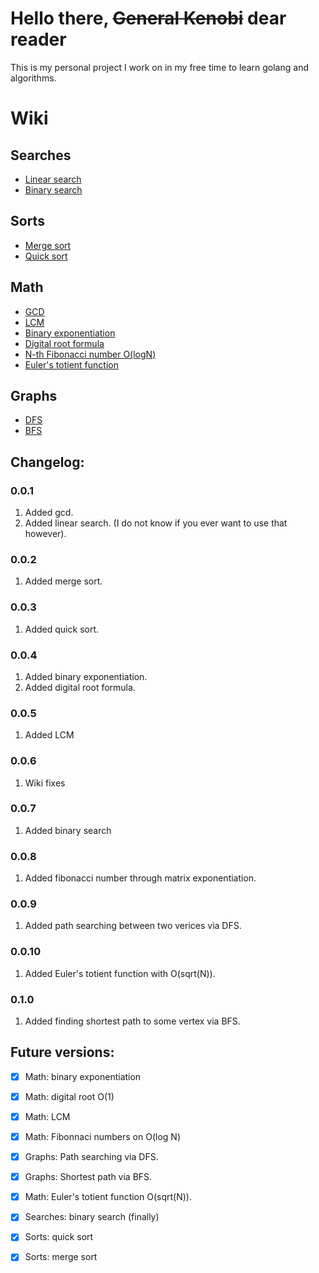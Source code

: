 # Hello there, ~~General Kenobi~~ dear reader
This is my personal project I work on in my free time
to learn golang and algorithms.

# Wiki
## Searches
* [Linear search](linearsearch.go) 
* [Binary search](binarySearch.go)
## Sorts
* [Merge sort](sortMerge.go)
* [Quick sort](sortQuick.go)
## Math
* [GCD](gcd.go)
* [LCM](lcm.go)
* [Binary exponentiation](pow.go)
* [Digital root formula](digitalRoot.go)
* [N-th Fibonacci number O(logN)](fibonacci.go)
* [Euler's totient function](eulerTotient.go)
## Graphs
* [DFS](dfs.go)
* [BFS](bfs.go)

## Changelog:
### 0.0.1
1. Added gcd.
2. Added linear search. (I do not know if you ever want to use that however).
### 0.0.2
1. Added merge sort.
### 0.0.3
1. Added quick sort.
### 0.0.4
1. Added binary exponentiation.
2. Added digital root formula.
### 0.0.5
1. Added LCM
### 0.0.6
1. Wiki fixes
### 0.0.7
1. Added binary search
### 0.0.8
1. Added fibonacci number through matrix exponentiation.
### 0.0.9
1. Added path searching between two verices via DFS.
### 0.0.10
1. Added Euler's totient function with O(sqrt(N)).
### 0.1.0
1. Added finding shortest path to some vertex via BFS.

## Future versions:
- [x] Math: binary exponentiation
- [x] Math: digital root O(1)
- [x] Math: LCM
- [x] Math: Fibonnaci numbers on O(log N)
- [x] Graphs: Path searching via DFS.
- [x] Graphs: Shortest path via BFS.
- [x] Math: Euler's totient function O(sqrt(N)).
- [x] Searches: binary search (finally)
- [x] Sorts: quick sort
- [x] Sorts: merge sort

